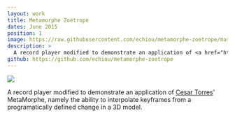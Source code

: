 ```yaml
---
layout: work
title: Metamorphe Zoetrope
dates: June 2015
position: 1
image: https://raw.githubusercontent.com/echiou/metamorphe-zoetrope/master/pictures/main.jpg
description: >
  A record player modified to demonstrate an application of <a href="http://github.com/cearto">Cesar Torres</a>' MetaMorphe, namely the ability to interpolate keyframes from a programatically defined change in a 3D model.
github: https://github.com/echiou/metamorphe-zoetrope
---
```

![][contact-header]

A record player modified to demonstrate an application of [Cesar Torres](http://github.com/cearto)' MetaMorphe, namely the ability to interpolate keyframes from a programatically defined change in a 3D model.

[contact-header]: https://raw.githubusercontent.com/echiou/metamorphe-zoetrope/master/pictures/main.jpg
